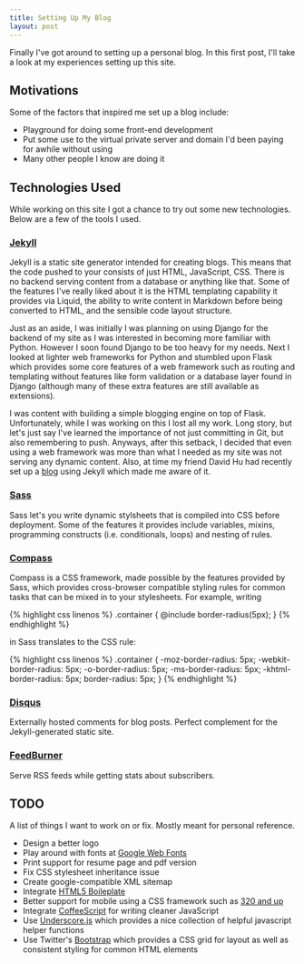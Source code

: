 ```yaml
---
title: Setting Up My Blog
layout: post
---
```

Finally I've got around to setting up a personal blog. In this first post, I'll take a look at my experiences setting up this site.

## Motivations

Some of the factors that inspired me set up a blog include:
* Playground for doing some front-end development
* Put some use to the virtual private server and domain I'd been paying for awhile without using
* Many other people I know are doing it

## Technologies Used

While working on this site I got a chance to try out some new technologies. Below are a few of the tools I used.

### [Jekyll](http://jekyllrb.com "Website for Jekyll")

Jekyll is a static site generator intended for creating blogs. This means that the code pushed to your consists of just HTML, JavaScript, CSS. There is no backend serving content from a database or anything like that. Some of the features I've really liked about it is the HTML templating capability it provides via Liquid, the ability to write content in Markdown before being converted to HTML, and the sensible code layout structure.

Just as an aside, I was initially I was planning on using Django for the backend of my site as I was interested in becoming more familiar with Python. However I soon found Django to be too heavy for my needs. Next I looked at lighter web frameworks for Python and stumbled upon Flask which provides some core features of a web framework such as routing and templating without features like form validation or a database layer found in Django (although many of these extra features are still available as extensions).

I was content with building a simple blogging engine on top of Flask. Unfortunately, while I was working on this I lost all my work. Long story, but let's just say I've learned the importance of not just committing in Git, but also remembering to push. Anyways, after this setback, I decided that even using a web framework was more than what I needed as my site was not serving any dynamic content. Also, at time my friend David Hu had recently set up a [blog](http://david-hu.com "David Hu's Blog") using Jekyll which made me aware of it.

### [Sass](http://sass-lang.com "Website for Sass")

Sass let's you write dynamic stylsheets that is compiled into CSS before deployment. Some of the features it provides include variables, mixins, programming constructs (i.e. conditionals, loops) and nesting of rules.

### [Compass](http://compass-style.org "Website for Compass")

Compass is a CSS framework, made possible by the features provided by Sass, which provides cross-browser compatible styling rules for common tasks that can be mixed in to your stylesheets. For example, writing

{% highlight css linenos %}
.container {
	@include border-radius(5px);
}
{% endhighlight %}

in Sass translates to the CSS rule:

{% highlight css linenos %}
.container {
	-moz-border-radius: 5px;
	-webkit-border-radius: 5px;
	-o-border-radius: 5px;
	-ms-border-radius: 5px;
	-khtml-border-radius: 5px;
	border-radius: 5px;
}
{% endhighlight %}

### [Disqus](http://disqus.com "Website for Disqus")

Externally hosted comments for blog posts. Perfect complement for the Jekyll-generated static site.

### [FeedBurner](http://feedburner.google.com "Website for FeedBurner")

Serve RSS feeds while getting stats about subscribers.

## TODO

A list of things I want to work on or fix. Mostly meant for personal reference.

* Design a better logo
* Play around with fonts at [Google Web Fonts](http://www.google.com/webfonts "Website for Google Web Fonts")
* Print support for resume page and pdf version
* Fix CSS stylesheet inheritance issue
* Create google-compatible XML sitemap
* Integrate [HTML5 Boileplate](http://html5boilerplate.com "Website for HTML5 Boilerplate")
* Better support for mobile using a CSS framework such as [320 and up](http://stuffandnonsense.co.uk/projects/320andup "Website for 320 and up")
* Integrate [CoffeeScript](http://coffeescript.org "Website for CoffeeScript") for writing cleaner JavaScript
* Use [Underscore.js](http://documentcloud.github.com/underscore "Website for Underscore.js") which provides a nice collection of helpful javascript helper functions
* Use Twitter's [Bootstrap](http://twitter.github.com/bootstrap/ "Website for Bootstrap") which provides a CSS grid for layout as well as consistent styling for common HTML elements
